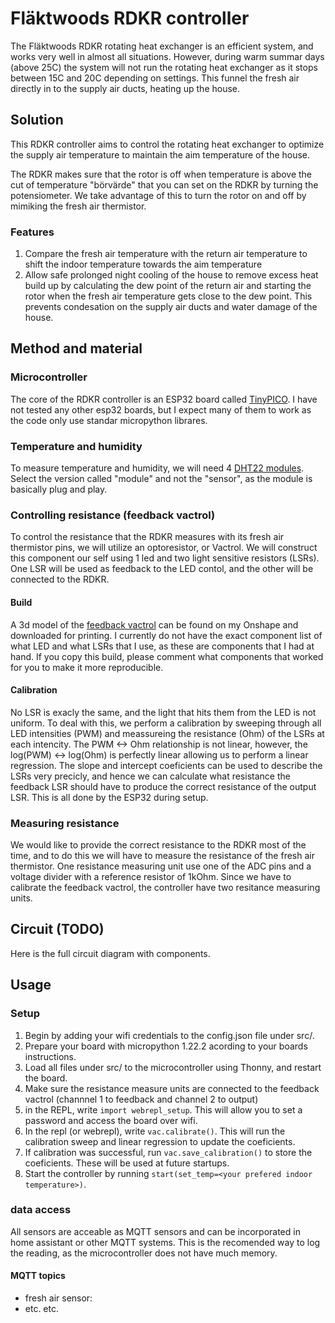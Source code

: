 # Fläktwoods RDKR controller
The Fläktwoods RDKR rotating heat exchanger is an efficient system, and works very well in almost all situations. However, during warm summar days (above 25C) the system will not run the rotating heat exchanger as it stops between 15C and 20C depending on settings. This funnel the fresh air directly in to the supply air ducts, heating up the house.

## Solution
This RDKR controller aims to control the rotating heat exchanger to optimize the supply air temperature to maintain the aim temperature of the house.

The RDKR makes sure that the rotor is off when temperature is above the cut of temperature "börvärde" that you can set on the RDKR by turning the potensiometer. We take advantage of this to turn the rotor on and off by mimiking the fresh air thermistor.  

### Features
1. Compare the fresh air temperature with the return air temperature to shift the indoor temperature towards the aim temperature
2. Allow safe prolonged night cooling of the house to remove excess heat build up by calculating the dew point of the return air and starting the rotor when the fresh air temperature gets close to the dew point. This prevents condesation on the supply air ducts and water damage of the house.

## Method and material
### Microcontroller
The core of the RDKR controller is an ESP32 board called [TinyPICO](https://www.tinypico.com/). I have not tested any other esp32 boards, but I expect many of them to work as the code only use standar micropython librares.

### Temperature and humidity
To measure temperature and humidity, we will need 4 [DHT22 modules](https://www.amazon.com/HiLetgo-Temperature-Humidity-Electronic-Practice/dp/B0795F19W6/ref=sr_1_1_sspa?dib=eyJ2IjoiMSJ9.lL6dvViaA6cmFqgObjaog33xvnXysNAi8aZzhkrAPQtxaga36zggQUa30IlH1lTK_EcrYI8snq931u9ejeC9TippgFcyZpKDY7uPcrLRo48WBM2oU8X3UKpDX5VS0spX1bANi0XGpi1njNZ-8bMlR6TVooVcNa6eJ667SaMvMZqRCXyhFvu030Iwh_gK0sxApqC8YdgpH9qqaCnZVDiBu97zEFh-5VmG7VqKucxaBJo.rP1uZoxulgevSXPBJhsO7umReoTGEqONU54qa0Gt7u8&dib_tag=se&keywords=dht22&qid=1718041622&sr=8-1-spons&sp_csd=d2lkZ2V0TmFtZT1zcF9hdGY&th=1). Select the version called "module" and not the "sensor", as the module is basically plug and play.

### Controlling resistance (feedback vactrol)
To control the resistance that the RDKR measures with its fresh air thermistor pins, we will utilize an optoresistor, or Vactrol. We will construct this component our self using 1 led and two light sensitive resistors (LSRs). One LSR will be used as feedback to the LED contol, and the other will be connected to the RDKR. 

#### Build
A 3d model of the [feedback vactrol](https://cad.onshape.com/documents/d5db8724f7444de833602895/w/5097aa9532875356a5bfe0b9/e/74707de9a877e431fe2569b8?renderMode=0&uiState=66673e9433603938000e96be) can be found on my Onshape and downloaded for printing. I currently do not have the exact component list of what LED and what LSRs that I use, as these are components that I had at hand. If you copy this build, please comment what components that worked for you to make it more reproducible. 

#### Calibration
No LSR is exacly the same, and the light that hits them from the LED is not uniform. To deal with this, we perform a calibration by sweeping through all LED intensities (PWM) and meassureing the resistance (Ohm) of the LSRs at each intencity. The PWM <-> Ohm relationship is not linear, however, the log(PWM) <-> log(Ohm) is perfectly linear allowing us to perform a linear regression. The slope and intercept coeficients can be used to describe the LSRs very precicly, and hence we can calculate what resistance the feedback LSR should have to produce the correct resistance of the output LSR. This is all done by the ESP32 during setup.

### Measuring resistance
We would like to provide the correct resistance to the RDKR most of the time, and to do this we will have to measure the resistance of the fresh air thermistor. One resistance measuring unit use one of the ADC pins and a voltage divider with a reference resistor of 1kOhm. Since we have to calibrate the feedback vactrol, the controller have two resitance measuring units.

## Circuit (TODO)
Here is the full circuit diagram with components. 

## Usage
### Setup
1. Begin by adding your wifi credentials to the config.json file under src/.
2. Prepare your board with micropython 1.22.2 acording to your boards instructions.
3. Load all files under src/ to the microcontroller using Thonny, and restart the board.
4. Make sure the resistance measure units are connected to the feedback vactrol (channnel 1 to feedback and channel 2 to output)
5. in the REPL, write `import webrepl_setup`. This will allow you to set a password and access the board over wifi.
6. In the repl (or webrepl), write `vac.calibrate()`. This will run the calibration sweep and linear regression to update the coeficients.
7. If calibration was successful, run `vac.save_calibration()` to store the coeficients. These will be used at future startups.
8. Start the controller by running `start(set_temp=<your prefered indoor temperature>)`.
   
### data access
All sensors are acceable as MQTT sensors and can be incorporated in home assistant or other MQTT systems. This is the recomended way to log the reading, as the microcontroller does not have much memory.

#### MQTT topics
* fresh air sensor: 
* etc. etc.

